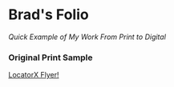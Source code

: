 # Brad's Folio		
_Quick Example of My Work From Print to Digital_

### Original Print Sample
[LocatorX Flyer!](https://github.com/iambradblackburn/folio/LocatorX-Option1.svg)